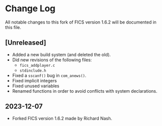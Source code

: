 # Change Log #

All notable changes to this fork of FICS version 1.6.2 will be
documented in this file.

## [Unreleased] ##
- Added a new build system (and deleted the old).
- Did new revisions of the following files:
  - `fics_addplayer.c`
  - `stdinclude.h`
- Fixed a `sscanf()` bug in `com_anews()`.
- Fixed implicit integers
- Fixed unused variables
- Renamed functions in order to avoid conflicts with system
  declarations.

## 2023-12-07 ##
- Forked FICS version 1.6.2 made by Richard Nash.
